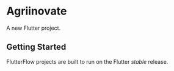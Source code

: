 # Agriinovate

A new Flutter project.

## Getting Started

FlutterFlow projects are built to run on the Flutter _stable_ release.
